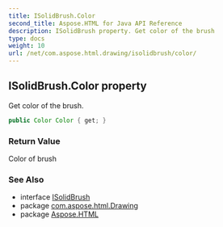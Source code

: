 ```yaml
---
title: ISolidBrush.Color
second_title: Aspose.HTML for Java API Reference
description: ISolidBrush property. Get color of the brush
type: docs
weight: 10
url: /net/com.aspose.html.drawing/isolidbrush/color/
---
```

## ISolidBrush.Color property

Get color of the brush.

```java
public Color Color { get; }
```

### Return Value

Color of brush

### See Also

* interface [ISolidBrush](../)
* package [com.aspose.html.Drawing](../../isolidbrush/)
* package [Aspose.HTML](../../../)
